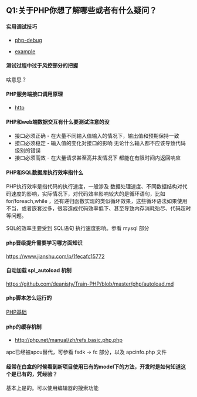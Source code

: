 ## Q1:关于PHP你想了解哪些或者有什么疑问？

#### 实用调试技巧

* [php-debug](https://github.com/deanisty/Train-PHP/blob/master/php/debug.md)

* [example](https://github.com/deanisty/Train-PHP/blob/master/php/example.md)

#### 测试过程中过于风控部分的把握

啥意思？

#### PHP服务端接口调用原理

* [http](http/README.md)

#### PHP和web端数据交互有什么要测试注意的没	

* 接口必须正确 - 在大量不同输入值输入的情况下，输出值和预期保持一致
* 接口必须稳定 - 输入值的变化对接口的影响 无论什么输入都不应该导致代码级别的错误
* 接口必须高效 - 在大量请求甚至高并发情况下 都能在有限时间内返回响应

#### PHP和SQL数据库执行效率指什么

PHP执行效率是指代码的执行速度，一般涉及 数据处理速度、不同数据结构对代码速度的影响，实际情况下，对代码效率影响较大的是循环语句，比如 for/foreach,while
，还有递归函数实现的类似循环效果，这些循环语法如果使用不当，或者嵌套过多，很容造成代码效率低下、甚至导致内存消耗殆尽、代码超时等问题。

SQL的效率主要受到 SQL语句 执行速度影响。参看 mysql 部分

#### php晋级提升需要学习哪方面知识	

https://www.jianshu.com/p/1fecafc15772

#### 自动加载 spl_autoload 机制	

https://github.com/deanisty/Train-PHP/blob/master/php/autoload.md

#### php脚本怎么运行的	

[PHP基础](https://github.com/deanisty/Train-PHP/blob/master/php/README.md)

#### php的缓存机制			

* http://php.net/manual/zh/refs.basic.php.php

apc已经被apcu替代，可参看 fsdk -> fc 部分，以及 apcinfo.php 文件

#### 经常在白盒的时候看到新项目使用已有的model下的方法，开发时是如何知道这个是已有的，凭经验？

基本上是的。可以使用编辑器的搜索功能

